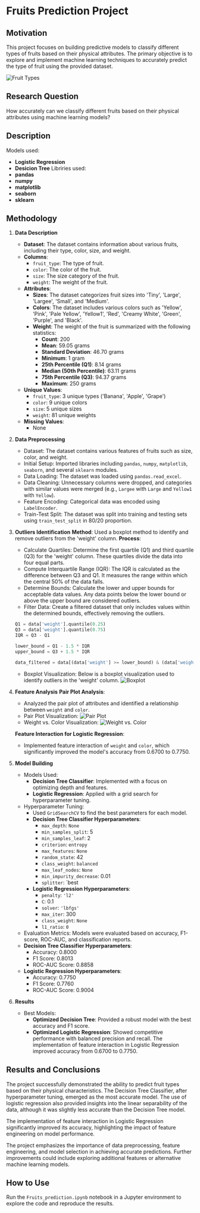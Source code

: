 # Fruits Prediction Project

## Motivation

This project focuses on building predictive models to classify different types of fruits based on their physical attributes. The primary objective is to explore and implement machine learning techniques to accurately predict the type of fruit using the provided dataset.

![Fruit Types](https://github.com/azamatgalidenov/fruitsPrediction/blob/main/img/fruits_type.png)

## Research Question

How accurately can we classify different fruits based on their physical attributes using machine learning models?

## Description

Models used:
- **Logistic Regression**
- **Desicion Tree**
Libriries used:
- **pandas**
- **numpy**
- **matplotlib**
- **seaborn**
- **sklearn**

## Methodology

1. **Data Description**
   - **Dataset**: The dataset contains information about various fruits, including their type, color, size, and weight.
   - **Columns**:
     - `fruit_type`: The type of fruit.
     - `color`: The color of the fruit.
     - `size`: The size category of the fruit.
     - `weight`: The weight of the fruit.
   - **Attributes**:
     - **Sizes**: The dataset categorizes fruit sizes into 'Tiny', 'Large', 'Largee', 'Small', and 'Medium'.
     - **Colors**: The dataset includes various colors such as 'Yellow', 'Pink', 'Pale Yellow', 'Yellow1', 'Red', 'Creamy White', 'Green', 'Purple', and 'Black'.
     - **Weight**: The weight of the fruit is summarized with the following statistics:
       - **Count**: 200
       - **Mean**: 59.05 grams
       - **Standard Deviation**: 46.70 grams
       - **Minimum**: 1 gram
       - **25th Percentile (Q1)**: 8.14 grams
       - **Median (50th Percentile)**: 63.11 grams
       - **75th Percentile (Q3)**: 94.37 grams
       - **Maximum**: 250 grams
   - **Unique Values**:
     - `fruit_type`: 3 unique types ('Banana', 'Apple', 'Grape')
     - `color`: 9 unique colors
     - `size`: 5 unique sizes
     - `weight`: 81 unique weights
   - **Missing Values**:
     - None

2. **Data Preprocessing**
     - Dataset: The dataset contains various features of fruits such as size, color, and weight.
     - Initial Setup: Imported libraries including `pandas`, `numpy`, `matplotlib`, `seaborn`, and several `sklearn` modules.
     - Data Loading: The dataset was loaded using `pandas.read_excel`.
     - Data Cleaning: Unnecessary columns were dropped, and categories with similar values were merged (e.g., `Largee` with `Large` and `Yellow1` with `Yellow`).
     - Feature Encoding: Categorical data was encoded using `LabelEncoder`.
     - Train-Test Split: The dataset was split into training and testing sets using `train_test_split` in 80/20 proportion.

3. **Outliers Identification**
    **Method**: Used a boxplot method to identify and remove outliers from the 'weight' column.
    **Process**:
     - Calculate Quartiles: Determine the first quartile (Q1) and third quartile (Q3) for the 'weight' column. These quartiles divide the data into four equal parts.
     - Compute Interquartile Range (IQR): The IQR is calculated as the difference between Q3 and Q1. It measures the range within which the central 50% of the data falls.
     - Determine Bounds: Calculate the lower and upper bounds for acceptable data values. Any data points below the lower bound or above the upper bound are considered outliers.
     - Filter Data: Create a filtered dataset that only includes values within the determined bounds, effectively removing the outliers.
     
     ```python
     Q1 = data['weight'].quantile(0.25)
     Q3 = data['weight'].quantile(0.75)
     IQR = Q3 - Q1

     lower_bound = Q1 - 1.5 * IQR
     upper_bound = Q3 + 1.5 * IQR

     data_filtered = data[(data['weight'] >= lower_bound) & (data['weight'] <= upper_bound)]
     ```
   - Boxplot Visualization: Below is a boxplot visualization used to identify outliers in the 'weight' column.
        ![Boxplot](https://github.com/azamatgalidenov/fruitsPrediction/blob/main/img/boxplot.png)
4. **Feature Analysis**
    **Pair Plot Analysis**: 
     - Analyzed the pair plot of attributes and identified a relationship between `weight` and `color`.
     - Pair Plot Visualization:
       ![Pair Plot](https://github.com/azamatgalidenov/fruitsPrediction/blob/main/img/pair_plot.png)
     - Weight vs. Color Visualization:
       ![Weight vs. Color](https://github.com/azamatgalidenov/fruitsPrediction/blob/main/img/weights_vs_color.png)

    **Feature Interaction for Logistic Regression**:
     - Implemented feature interaction of `weight` and `color`, which significantly improved the model's accuracy from 0.6700 to 0.7750.
5. **Model Building**
   - Models Used:
     - **Decision Tree Classifier**: Implemented with a focus on optimizing depth and features.
     - **Logistic Regression**: Applied with a grid search for hyperparameter tuning.
   - Hyperparameter Tuning:
     - Used `GridSearchCV` to find the best parameters for each model.
     - **Decision Tree Classifier Hyperparameters**:
        - `max_depth`: `None`
        - `min_samples_split`: 5
        - `min_samples_leaf`: 2
        - `criterion`: `entropy`
        - `max_features`: `None`
        - `random_state`: 42
        - `class_weight`: `balanced`
        - `max_leaf_nodes`: `None`
        - `min_impurity_decrease`: 0.01
        - `splitter`: `best
     - **Logistic Regression Hyperparameters**:
        - `penalty`: `'l2'`
        - `C`: 0.1
        - `solver`: `'lbfgs'`
        - `max_iter`: 300
        - `class_weight`: `None`
        - `l1_ratio`: `0`
   - Evaluation Metrics: Models were evaluated based on accuracy, F1-score, ROC-AUC, and classification reports.
    - **Decision Tree Classifier Hyperparameters**:
        - Accuracy: 0.8000
        - F1 Score: 0.8013
        - ROC-AUC Score: 0.8858
    - **Logistic Regression Hyperparameters**:
        - Accuracy: 0.7750
        - F1 Score: 0.7760
        - ROC-AUC Score: 0.9004

6. **Results**
   - Best Models:
     - **Optimized Decision Tree**: Provided a robust model with the best accuracy and F1 score.
     - **Optimized Logistic Regression**: Showed competitive performance with balanced precision and recall. The implementation of feature interaction in Logistic Regression improved accuracy from 0.6700 to 0.7750.

## Results and Conclusions

The project successfully demonstrated the ability to predict fruit types based on their physical characteristics. The Decision Tree Classifier, after hyperparameter tuning, emerged as the most accurate model. The use of logistic regression also provided insights into the linear separability of the data, although it was slightly less accurate than the Decision Tree model.

The implementation of feature interaction in Logistic Regression significantly improved its accuracy, highlighting the impact of feature engineering on model performance.

The project emphasizes the importance of data preprocessing, feature engineering, and model selection in achieving accurate predictions. Further improvements could include exploring additional features or alternative machine learning models.

## How to Use

Run the `Fruits_prediction.ipynb` notebook in a Jupyter environment to explore the code and reproduce the results.